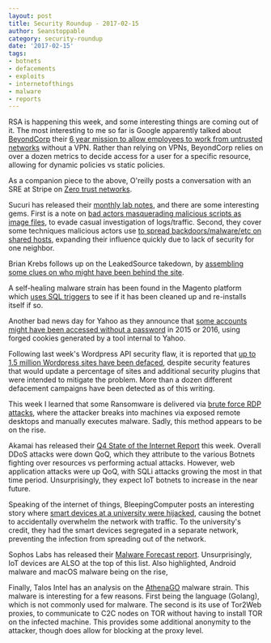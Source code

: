 ```yaml
---
layout: post
title: Security Roundup - 2017-02-15
author: Seanstoppable
category: security-roundup
date: '2017-02-15'
tags:
- botnets
- defacements
- exploits
- internetofthings
- malware
- reports
---
```


RSA is happening this week, and some interesting things are coming out of it.
The most interesting to me so far is Google apparently talked about
[BeyondCorp](https://research.google.com/pubs/pub43231.html)
their [6 year mission to allow employees to work from untrusted 
networks](https://threatpost.com/no-firewalls-no-problem-for-google/123748/) 
without a VPN. Rather than relying on VPNs, BeyondCorp relies on over a dozen
metrics to decide access for a user for a specific resource, allowing for
dynamic policies vs static policies.

As a companion piece to the above, O'reilly posts a conversation with an SRE at
Stripe on [Zero trust
networks](https://www.oreilly.com/ideas/doug-barth-and-evan-gilman-on-zero-trust-networks).

Sucuri has released their [monthly lab
notes](https://blog.sucuri.net/2017/02/labs-notes-monthly-recap-jan2017.html),
and there are some interesting gems. 
First is a note on [bad actors masquerading
malicious scripts as image files](http://labs.sucuri.net/?note=2017-01-10), to
evade casual investigation of logs/traffic.
Second, they cover some techniques malicious actors use [to spread
backdoors/malware/etc on shared hosts](http://labs.sucuri.net/?note=2017-01-18),
expanding their influence quickly due to lack of security for one neighbor.

Brian Krebs follows up on the LeakedSource takedown, by [assembling some clues
on who might have been behind the
site](https://krebsonsecurity.com/2017/02/who-ran-leakedsource-com/).

A self-healing malware strain has been found in the Magento platform which [uses
SQL triggers](https://gwillem.gitlab.io/2017/02/14/triggered-malware/) to see if
it has been cleaned up and re-installs itself if so.

Another bad news day for Yahoo as they announce that [some accounts might have
been accessed without a
password](https://arstechnica.com/information-technology/2017/02/yahoo-reveals-more-breachiness-to-users-victimized-by-forged-cookies/)
in 2015 or 2016, using forged cookies generated by a tool internal to Yahoo.

Following last week's Wordpress API security flaw, it is reported that [up to
1.5 million Wordpress sites have been
defaced](https://threatpost.com/1-5m-unpatched-wordpress-sites-hacked-following-vulnerability-disclosure/123691/),
despite security features that would update a percentage of sites and additional
security plugins that were intended to mitigate the problem. More than a dozen
different defacement campaigns have been detected as of this writing.

This week I learned that some Ransomware is delivered via [brute force RDP
attacks](http://blog.trendmicro.com/trendlabs-security-intelligence/brute-force-rdp-attacks-plant-crysis-ransomware/),
where the attacker breaks into machines via exposed remote desktops and manually
executes malware. Sadly, this method appears to be on the rise.

Akamai has released their [Q4 State of the Internet
Report](https://blogs.akamai.com/2017/02/state-of-the-internet-security-q4-2016.html)
this week. Overall DDoS attacks were down QoQ, which they attribute to the
various Botnets fighting over resources vs performing actual attacks. However, 
web application attacks were up QoQ, with SQLi attacks growing the most in that
time period. Unsurprisingly, they expect IoT botnets to increase in the near
future.

Speaking of the internet of things, BleepingComputer posts an interesting story 
where [smart devices at a university were
hijacked](https://www.bleepingcomputer.com/news/security/university-ddosed-by-its-own-iot-devices/),
causing the botnet to accidentally overwhelm the network with traffic. To the
university's credit, they had the smart devices segregated in a separate
network, preventing the infection from spreading out of the network.

Sophos Labs has released their [Malware Forecast
report](https://nakedsecurity.sophos.com/2017/02/14/rsa-2017-sophoslabs-report-examines-top-10-android-malware/).
Unsurprisingly, IoT devices are ALSO at the top of this list. Also highlighted,
Android malware and macOS malware being on the rise, 

Finally, Talos Intel has an analysis on the
[AthenaGO](http://blog.talosintel.com/2017/02/athena-go.html) malware strain.
This malware is interesting for a few reasons. First being the language
(Golang), which is not commonly used for malware. The second is its use of
Tor2Web proxies, to communicate to C2C nodes on TOR without having to install
TOR on the infected machine. This provides some additional anonymity to the
attacker, though does allow for blocking at the proxy level.
